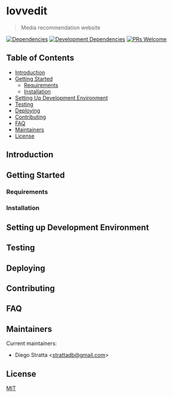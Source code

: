 # lovvedit

> Media recommendation website

[![Dependencies](https://david-dm.org/lovvedit/lovvedit.svg)](https://david-dm.org/lovvedit/lovvedit)
[![Development Dependencies](https://david-dm.org/lovvedit/lovvedit.svg)](https://david-dm.org/lovvedit/lovvedit?type=dev)
[![PRs Welcome](https://img.shields.io/badge/PRs-welcome-brightgreen.svg)](CONTRIBUTING.md)

## Table of Contents

* [Introduction](#introduction)
* [Getting Started](#getting-started)
    * [Requirements](#requirements)
    * [Installation](#installation)
* [Setting Up Development Environment](#setting-up-development-environment)
* [Testing](#testing)
* [Deploying](#deploying)
* [Contributing](#contributing)
* [FAQ](#faq)
* [Maintainers](#maintainers)
* [License](#license)

## Introduction

## Getting Started

### Requirements

### Installation

## Setting up Development Environment

## Testing

## Deploying

## Contributing

## FAQ

## Maintainers

Current maintainers:

* Diego Stratta <[strattadb@gmail.com](strattadb@gmail.com)>

## License

[MIT](https://opensource.org/licenses/MIT)
